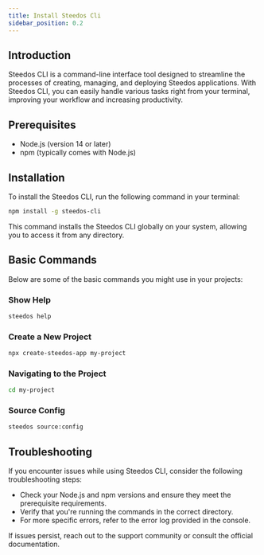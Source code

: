 ```yaml
---
title: Install Steedos Cli
sidebar_position: 0.2
---
```


## Introduction

Steedos CLI is a command-line interface tool designed to streamline the processes of creating, managing, and deploying Steedos applications. With Steedos CLI, you can easily handle various tasks right from your terminal, improving your workflow and increasing productivity.

## Prerequisites

- Node.js (version 14 or later)
- npm (typically comes with Node.js)

## Installation

To install the Steedos CLI, run the following command in your terminal:

```bash
npm install -g steedos-cli
```

This command installs the Steedos CLI globally on your system, allowing you to access it from any directory.

## Basic Commands

Below are some of the basic commands you might use in your projects:

### Show Help

```bash
steedos help
```

### Create a New Project

```bash
npx create-steedos-app my-project
```

### Navigating to the Project

```bash
cd my-project
```

### Source Config

```bash
steedos source:config
```


## Troubleshooting

If you encounter issues while using Steedos CLI, consider the following troubleshooting steps:

- Check your Node.js and npm versions and ensure they meet the prerequisite requirements.
- Verify that you're running the commands in the correct directory.
- For more specific errors, refer to the error log provided in the console.

If issues persist, reach out to the support community or consult the official documentation.